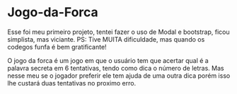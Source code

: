 # Jogo-da-Forca
Esse foi meu primeiro projeto, tentei fazer o uso de Modal e bootstrap, ficou simplista, mas viciante.
PS: Tive MUITA dificuldade, mas quando os codegos funfa é bem gratificante!

O jogo da forca é um jogo em que o usuário tem que acertar qual é a palavra secreta em 6 tentativas, tendo como dica o número de letras. Mas nesse meu se o jogador preferir ele tem ajuda de uma outra dica porém isso lhe custará duas tentativas no proximo erro.